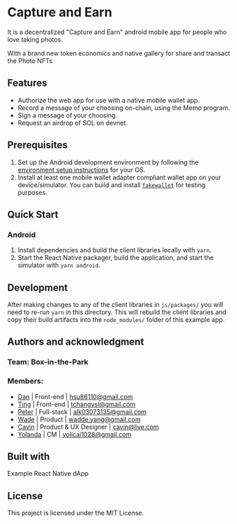 # Capture and Earn

It is a decentralized "Capture and Earn" android mobile app for people who love taking photos. 

With a brand new token economics and native gallery for share and transact the Photo NFTs

## Features

-   Authorize the web app for use with a native mobile wallet app.
-   Record a message of your choosing on-chain, using the Memo program.
-   Sign a message of your choosing.
-   Request an airdrop of SOL on devnet.

## Prerequisites

1. Set up the Android development environment by following the [environment setup instructions](https://reactnative.dev/docs/environment-setup) for your OS.
2. Install at least one mobile wallet adapter compliant wallet app on your device/simulator. You can build and install [`fakewallet`](../../android/fakewallet/) for testing purposes.

## Quick Start

### Android

1. Install dependencies and build the client libraries locally with `yarn`.
2. Start the React Native packager, build the application, and start the simulator with `yarn android`.

## Development

After making changes to any of the client libraries in `js/packages/` you will need to re-run `yarn` in this directory. This will rebuild the client libraries and copy their build artifacts into the `node_modules/` folder of this example app.


## Authors and acknowledgment

### Team: Box-in-the-Park

### Members:

- [Dan](https://github.com/danhsucowboy) | Front-end | hsu86110@gmail.com
- [Ting](https://github.com/this-ting) | Front-end | tchangysl@gmail.com
- [Peter](https://github.com/sc0Vu) | Full-stack | alk03073135@gmail.com
- [Wade](https://github.com/Nasuyue) | Product | wadde.yang@gmail.com
- [Cavin]() | Product & UX Designer | cavin@live.com
- [Yolanda]() | CM | yolicai1028@gmail.com

## Built with

Example React Native dApp
## License

This project is licensed under the MIT License.
